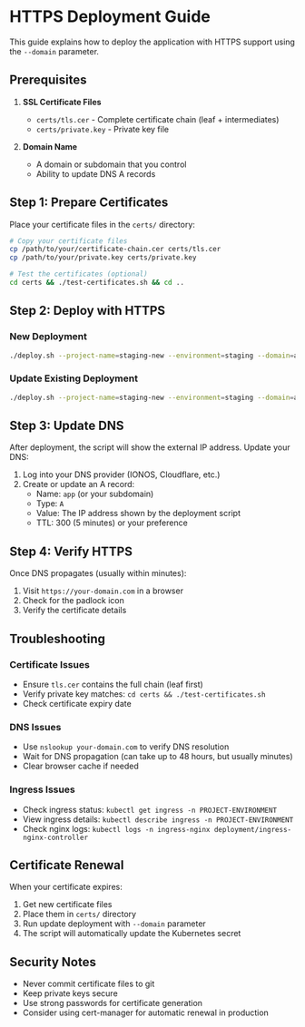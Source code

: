 # HTTPS Deployment Guide

This guide explains how to deploy the application with HTTPS support using the `--domain` parameter.

## Prerequisites

1. **SSL Certificate Files**
   - `certs/tls.cer` - Complete certificate chain (leaf + intermediates)
   - `certs/private.key` - Private key file

2. **Domain Name**
   - A domain or subdomain that you control
   - Ability to update DNS A records

## Step 1: Prepare Certificates

Place your certificate files in the `certs/` directory:

```bash
# Copy your certificate files
cp /path/to/your/certificate-chain.cer certs/tls.cer
cp /path/to/your/private.key certs/private.key

# Test the certificates (optional)
cd certs && ./test-certificates.sh && cd ..
```

## Step 2: Deploy with HTTPS

### New Deployment
```bash
./deploy.sh --project-name=staging-new --environment=staging --domain=app.hotcalls.de
```

### Update Existing Deployment
```bash
./deploy.sh --project-name=staging-new --environment=staging --domain=app.hotcalls.de --update-only
```

## Step 3: Update DNS

After deployment, the script will show the external IP address. Update your DNS:

1. Log into your DNS provider (IONOS, Cloudflare, etc.)
2. Create or update an A record:
   - Name: `app` (or your subdomain)
   - Type: `A`
   - Value: The IP address shown by the deployment script
   - TTL: 300 (5 minutes) or your preference

## Step 4: Verify HTTPS

Once DNS propagates (usually within minutes):

1. Visit `https://your-domain.com` in a browser
2. Check for the padlock icon
3. Verify the certificate details

## Troubleshooting

### Certificate Issues
- Ensure `tls.cer` contains the full chain (leaf first)
- Verify private key matches: `cd certs && ./test-certificates.sh`
- Check certificate expiry date

### DNS Issues
- Use `nslookup your-domain.com` to verify DNS resolution
- Wait for DNS propagation (can take up to 48 hours, but usually minutes)
- Clear browser cache if needed

### Ingress Issues
- Check ingress status: `kubectl get ingress -n PROJECT-ENVIRONMENT`
- View ingress details: `kubectl describe ingress -n PROJECT-ENVIRONMENT`
- Check nginx logs: `kubectl logs -n ingress-nginx deployment/ingress-nginx-controller`

## Certificate Renewal

When your certificate expires:

1. Get new certificate files
2. Place them in `certs/` directory
3. Run update deployment with `--domain` parameter
4. The script will automatically update the Kubernetes secret

## Security Notes

- Never commit certificate files to git
- Keep private keys secure
- Use strong passwords for certificate generation
- Consider using cert-manager for automatic renewal in production 